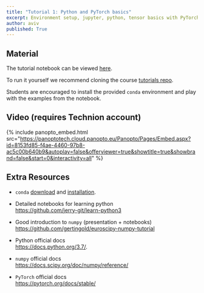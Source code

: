 ```yaml
---
title: "Tutorial 1: Python and PyTorch basics"
excerpt: Environment setup, jupyter, python, tensor basics with PyTorch
author: aviv
published: True
---
```


## Material


The tutorial notebook can be viewed
[here](https://nbviewer.jupyter.org/github/vistalab-technion/cs236781-tutorials/blob/master/t01/tutorial1-Python_Pytorch.ipynb?flush_cache=true).

To run it yourself we recommend cloning the course [tutorials repo](https://github.com/vistalab-technion/cs236781-tutorials).

Students are encouraged to install the provided `conda` environment and play
with the examples from the notebook.

## Video (requires Technion account)

{% include panopto_embed.html
src="https://panoptotech.cloud.panopto.eu/Panopto/Pages/Embed.aspx?id=8153fd85-f4ae-4460-97b8-ac5c00b640b9&autoplay=false&offerviewer=true&showtitle=true&showbrand=false&start=0&interactivity=all" %}

## Extra Resources

- `conda` [download](https://conda.io/miniconda.html) and
  [installation](https://docs.conda.io/projects/conda/en/latest/user-guide/install/index.html).

- Detailed notebooks for learning python<br>
  <https://github.com/jerry-git/learn-python3>

- Good introduction to `numpy` (presentation + notebooks)<br>
  <https://github.com/gertingold/euroscipy-numpy-tutorial>

- Python official docs<br>
  <https://docs.python.org/3.7/>.

- `numpy` official docs<br>
  <https://docs.scipy.org/doc/numpy/reference/>

- `PyTorch` official docs<br>
  <https://pytorch.org/docs/stable/>
